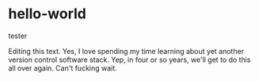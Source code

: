 hello-world
===========

tester

Editing this text. Yes, I love spending my time learning about yet another version control software stack. Yep, in four or so years, we'll get to do this all over again. Can't fucking wait.

